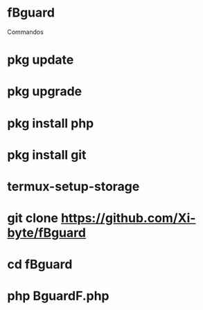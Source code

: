  # fBguard

Commandos

# pkg update
# pkg upgrade
# pkg install php
# pkg install git
# termux-setup-storage
# git clone https://github.com/Xi-byte/fBguard
# cd fBguard
# php BguardF.php
